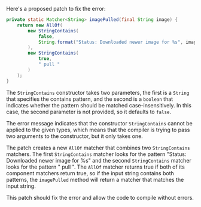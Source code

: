 Here's a proposed patch to fix the error:
```java
private static Matcher<String> imagePulled(final String image) {
    return new AllOf(
        new StringContains(
            false,
            String.format("Status: Downloaded newer image for %s", image)
        ),
        new StringContains(
            true,
            " pull "
        )
    );
}
```
The `StringContains` constructor takes two parameters, the first is a `String` that specifies the contains pattern, and the second is a `boolean` that indicates whether the pattern should be matched case-insensitively. In this case, the second parameter is not provided, so it defaults to `false`.

The error message indicates that the constructor `StringContains` cannot be applied to the given types, which means that the compiler is trying to pass two arguments to the constructor, but it only takes one.

The patch creates a new `AllOf` matcher that combines two `StringContains` matchers. The first `StringContains` matcher looks for the pattern "Status: Downloaded newer image for %s" and the second `StringContains` matcher looks for the pattern " pull ". The `AllOf` matcher returns true if both of its component matchers return true, so if the input string contains both patterns, the `imagePulled` method will return a matcher that matches the input string.

This patch should fix the error and allow the code to compile without errors.